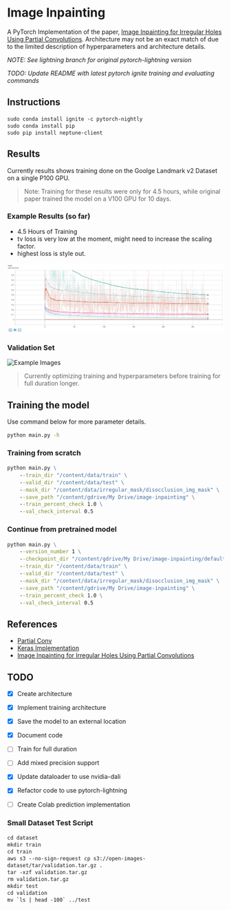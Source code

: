 # Image Inpainting

A PyTorch Implementation of the paper, [Image Inpainting for Irregular Holes Using Partial Convolutions](https://arxiv.org/pdf/1804.07723.pdf). Architecture may not be an exact match of due to the limited description of hyperparameters and architecture details.

*NOTE: See lightning branch for original pytorch-lightning version*

*TODO: Update README with latest pytorch ignite training and evaluating commands*


## Instructions

```
sudo conda install ignite -c pytorch-nightly
sudo conda install pip
sudo pip install neptune-client 
```

## Results

Currently results shows training done on the Goolge Landmark v2 Dataset on a single P100 GPU.

> Note: Training for these results were only for 4.5 hours, while original paper trained the model on a V100 GPU for 10 days.


### Example Results (so far)

- 4.5 Hours of Training
- tv loss is very low at the moment, might need to increase the scaling factor.
- highest loss is style out.


![Example Images](images/sample_training.jpg)

### Validation Set

![Example Images](images/individualImage.png)

> Currently optimizing training and hyperparameters before training for full duration longer.

## Training the model

Use command below for more parameter details.
```cmd
python main.py -h
```

### Training from scratch

```cmd
python main.py \
    --train_dir "/content/data/train" \
    --valid_dir "/content/data/test" \
    --mask_dir "/content/data/irregular_mask/disocclusion_img_mask" \
    --save_path "/content/gdrive/My Drive/image-inpainting" \
    --train_percent_check 1.0 \
    --val_check_interval 0.5

```

### Continue from pretrained model

```cmd
python main.py \
    --version_number 1 \
    --checkpoint_dir "/content/gdrive/My Drive/image-inpainting/default/version_0/checkpoints/_ckpt_epoch_2.ckpt" \
    --train_dir "/content/data/train" \
    --valid_dir "/content/data/test" \
    --mask_dir "/content/data/irregular_mask/disocclusion_img_mask" \
    --save_path "/content/gdrive/My Drive/image-inpainting" \
    --train_percent_check 1.0 \
    --val_check_interval 0.5
```

## References

- [Partial Conv](https://github.com/NVIDIA/partialconv)
- [Keras Implementation](https://github.com/MathiasGruber/PConv-Keras)
- [Image Inpainting for Irregular Holes Using Partial Convolutions](https://arxiv.org/pdf/1804.07723.pdf)

## TODO

- [x] Create architecture
- [x] Implement training architecture
- [x] Save the model to an external location
- [x] Document code
- [ ] Train for full duration
- [ ] Add mixed precision support
- [x] Update dataloader to use nvidia-dali
- [x] Refactor code to use pytorch-lightning
- [ ] Create Colab prediction implementation


### Small Dataset Test Script
```
cd dataset
mkdir train
cd train
aws s3 --no-sign-request cp s3://open-images-dataset/tar/validation.tar.gz .
tar -xzf validation.tar.gz
rm validation.tar.gz
mkdir test
cd validation
mv `ls | head -100` ../test
```
